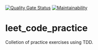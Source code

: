 [![Quality Gate Status](https://sonarcloud.io/api/project_badges/measure?project=Qazzquimby_leet_code_practice&metric=alert_status)](https://sonarcloud.io/dashboard?id=Qazzquimby_leet_code_practice)
[![Maintainability](https://api.codeclimate.com/v1/badges/27451a3eca948b5234c5/maintainability)](https://codeclimate.com/github/Qazzquimby/leet_code_practice/maintainability)


# leet_code_practice
Colletion of practice exercises using TDD.
